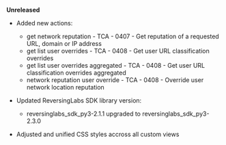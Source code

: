 **Unreleased**

* Added new actions:
    * get network reputation - TCA - 0407 - Get reputation of a requested URL, domain or IP address
    * get list user overrides - TCA - 0408 - Get user URL classification overrides
    * get list user overrides aggregated - TCA - 0408 - Get user URL classification overrides aggregated
    * network reputation user override - TCA - 0408 - Override user network location reputation 

* Updated ReversingLabs SDK library version:
    * reversinglabs_sdk_py3-2.1.1 upgraded to reversinglabs_sdk_py3-2.3.0

* Adjusted and unified CSS styles accross all custom views
